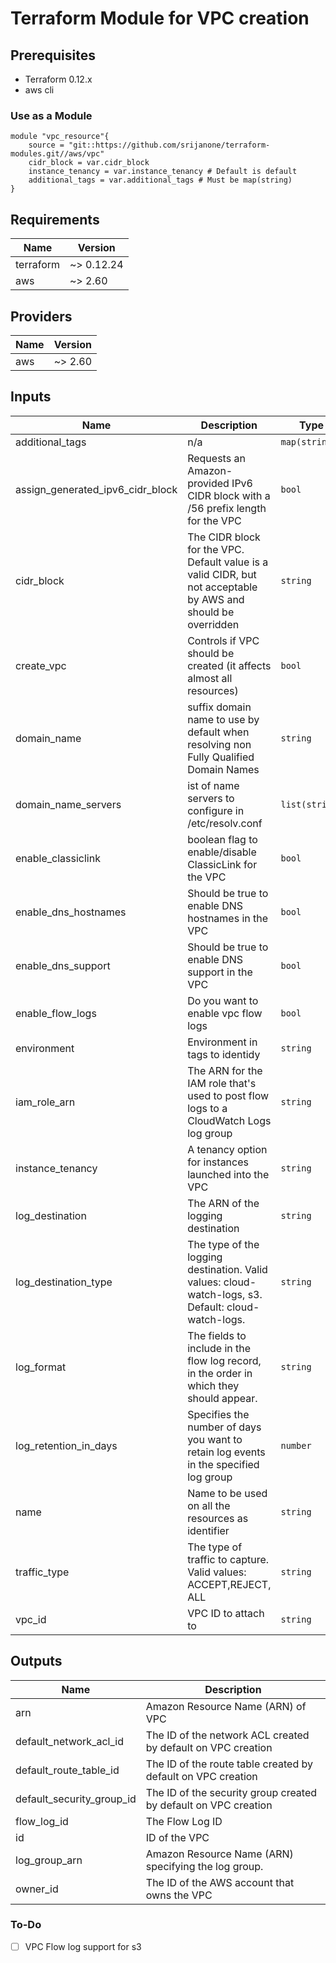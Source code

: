 # Terraform Module for VPC creation

## Prerequisites

- Terraform 0.12.x
- aws cli

### Use as a Module

```terrraform
module "vpc_resource"{
    source = "git::https://github.com/srijanone/terraform-modules.git//aws/vpc"
    cidr_block = var.cidr_block
    instance_tenancy = var.instance_tenancy # Default is default
    additional_tags = var.additional_tags # Must be map(string)
}
```
<!-- BEGINNING OF PRE-COMMIT-TERRAFORM DOCS HOOK -->
## Requirements

| Name | Version |
|------|---------|
| terraform | ~> 0.12.24 |
| aws | ~> 2.60 |

## Providers

| Name | Version |
|------|---------|
| aws | ~> 2.60 |

## Inputs

| Name | Description | Type | Default | Required |
|------|-------------|------|---------|:--------:|
| additional\_tags | n/a | `map(string)` | `{}` | no |
| assign\_generated\_ipv6\_cidr\_block | Requests an Amazon-provided IPv6 CIDR block with a /56 prefix length for the VPC | `bool` | `false` | no |
| cidr\_block | The CIDR block for the VPC. Default value is a valid CIDR, but not acceptable by AWS and should be overridden | `string` | `"192.168.0.0/16"` | no |
| create\_vpc | Controls if VPC should be created (it affects almost all resources) | `bool` | `true` | no |
| domain\_name | suffix domain name to use by default when resolving non Fully Qualified Domain Names | `string` | `"ec2.internal"` | no |
| domain\_name\_servers | ist of name servers to configure in /etc/resolv.conf | `list(string)` | <pre>[<br>  "AmazonProvidedDNS"<br>]</pre> | no |
| enable\_classiclink | boolean flag to enable/disable ClassicLink for the VPC | `bool` | `false` | no |
| enable\_dns\_hostnames | Should be true to enable DNS hostnames in the VPC | `bool` | `false` | no |
| enable\_dns\_support | Should be true to enable DNS support in the VPC | `bool` | `true` | no |
| enable\_flow\_logs | Do you want to enable vpc flow logs | `bool` | `true` | no |
| environment | Environment in tags to identidy | `string` | `"Dev"` | no |
| iam\_role\_arn | The ARN for the IAM role that's used to post flow logs to a CloudWatch Logs log group | `string` | `""` | no |
| instance\_tenancy | A tenancy option for instances launched into the VPC | `string` | `"default"` | no |
| log\_destination | The ARN of the logging destination | `string` | `""` | no |
| log\_destination\_type | The type of the logging destination. Valid values: cloud-watch-logs, s3. Default: cloud-watch-logs. | `string` | `"cloud-watch-logs"` | no |
| log\_format | The fields to include in the flow log record, in the order in which they should appear. | `string` | `""` | no |
| log\_retention\_in\_days | Specifies the number of days you want to retain log events in the specified log group | `number` | `90` | no |
| name | Name to be used on all the resources as identifier | `string` | `"Example"` | no |
| traffic\_type | The type of traffic to capture. Valid values: ACCEPT,REJECT, ALL | `string` | `"ALL"` | no |
| vpc\_id | VPC ID to attach to | `string` | `""` | no |

## Outputs

| Name | Description |
|------|-------------|
| arn | Amazon Resource Name (ARN) of VPC |
| default\_network\_acl\_id | The ID of the network ACL created by default on VPC creation |
| default\_route\_table\_id | The ID of the route table created by default on VPC creation |
| default\_security\_group\_id | The ID of the security group created by default on VPC creation |
| flow\_log\_id | The Flow Log ID |
| id | ID of the VPC |
| log\_group\_arn | Amazon Resource Name (ARN) specifying the log group. |
| owner\_id | The ID of the AWS account that owns the VPC |

<!-- END OF PRE-COMMIT-TERRAFORM DOCS HOOK -->

### To-Do

- [ ] VPC Flow log support for s3